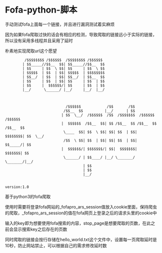 # Fofa-python-脚本
手动测试fofa上面每一个链接，并且进行漏洞测试着实麻烦


因为如果fofa爬取过快的话会有相应的检测，导致爬取的链接远小于实际的链接，所以没有采用多线程并且采用了延时

朴素地实现爬取url这个愿望

                
            
             /$$$$$$$$ /$$$$$$  /$$$$$$$$ /$$$$$$                                   
            | $$_____//$$__  $$| $$_____//$$__  $$                                  
            | $$     | $$  \ $$| $$     | $$  \ $$                                  
            | $$$$$  | $$  | $$| $$$$$  | $$$$$$$$                                  
            | $$__/  | $$  | $$| $$__/  | $$__  $$                                  
            | $$     | $$  | $$| $$     | $$  | $$                                  
            | $$     |  $$$$$$/| $$     | $$  | $$                                  
            |__/      \______/ |__/     |__/  |__/                                  
                                                                                    
                                                                                    
                                                                                    
                                /$$$$$$            /$$       /$$                    
                               /$$__  $$          |__/      | $$                    
                              | $$  \__/  /$$$$$$  /$$  /$$$$$$$  /$$$$$$   /$$$$$$ 
                              |  $$$$$$  /$$__  $$| $$ /$$__  $$ /$$__  $$ /$$__  $$
                               \____  $$| $$  \ $$| $$| $$  | $$| $$$$$$$$| $$  \__/
                               /$$  \ $$| $$  | $$| $$| $$  | $$| $$_____/| $$      
                              |  $$$$$$/| $$$$$$$/| $$|  $$$$$$$|  $$$$$$$| $$      
                               \______/ | $$____/ |__/ \_______/ \_______/|__/      
                                        | $$                                        
                                        | $$                                        
                                        |__/                                        
                                
                                                                                version:1.0
	


基于python3的fofa爬取

使用时需要将登录fofa网站的_fofapro_ars_session值放入cookie里面，保持爬虫的爬取，_fofapro_ars_session的值在fofa网页上登录之后的请求头里的cookie中

输入的key即为想要使用fofa搜索的内容，stop_page是想要爬取的页数，在此之前会显示搜索key之后存在的页数

同时爬取的链接会按行存储在hello_world.txt这个文件中，设置每一页爬取延时是10秒，防止网站禁止，可以根据自己的需求修改延时数
